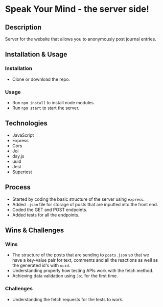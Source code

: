 # Speak Your Mind - the server side!

## Description

Server for the website that allows you to anonymously post journal entries.
## Installation & Usage

### Installation

- Clone or download the repo.
### Usage 

- Run `npm install` to install node modules.
- Run `npm start` to start the server.
## Technologies
- JavaScript
- Express
- Cors
- Joi
- day.js
- uuid
- Jest
- Supertest
## Process

- Started by coding the basic structure of the server using `express`.
- Added `.json` file for storage of posts that are inputted into the front end.
- Coded the GET and POST endpoints.
- Added tests for all the endpoints.
<!-- <placeholder for screenshots> -->
## Wins & Challenges

### Wins

- The structure of the posts that are sending to `posts.json` so that we have a key-value pair for text, comments and all the reactions as well as the generated id's with `uuid`.
- Understanding properly how testing APIs work with the fetch method.
- Achieving data validation using `Joi` for the first time.

### Challenges

- Understanding the fetch requests for the tests to work.
